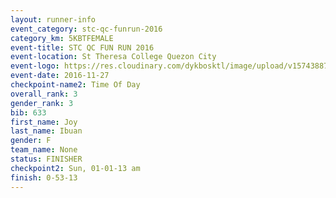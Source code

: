 ```yaml
---
layout: runner-info 
event_category: stc-qc-funrun-2016 
category_km: 5KBTFEMALE 
event-title: STC QC FUN RUN 2016 
event-location: St Theresa College Quezon City 
event-logo: https://res.cloudinary.com/dykbosktl/image/upload/v1574388789/Logo/Fun_Run_Poster_tgejen.jpg 
event-date: 2016-11-27 
checkpoint-name2: Time Of Day 
overall_rank: 3
gender_rank: 3
bib: 633
first_name: Joy
last_name: Ibuan
gender: F
team_name: None
status: FINISHER
checkpoint2: Sun, 01-01-13 am
finish: 0-53-13
---
```

